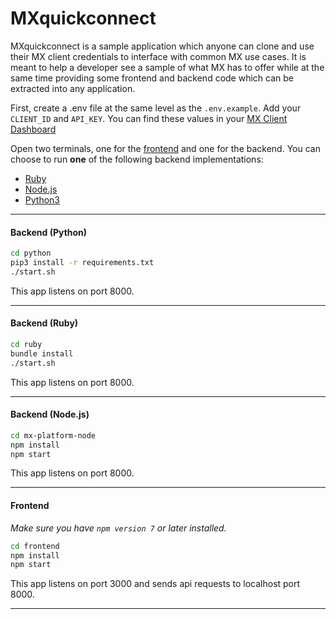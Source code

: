 # MXquickconnect

MXquickconnect is a sample application which anyone can clone and use their MX client credentials to interface with common MX use cases. It is meant to help a developer see a sample of what MX has to offer while at the same time providing some frontend and backend code which can be extracted into any application.

First, create a .env file at the same level as the `.env.example`. Add your `CLIENT_ID` and `API_KEY`. You can find these values in your [MX Client Dashboard](https://dashboard.mx.com)

Open two terminals, one for the [frontend](#frontend) and one for the backend. You can choose to run **one** of the following backend implementations:
* [Ruby](#backend-ruby)
* [Node.js](#backend-nodejs)
* [Python3](#backend-python)
 ---
#### Backend (Python)
```bash
cd python
pip3 install -r requirements.txt
./start.sh
```
This app listens on port 8000.

---
#### Backend (Ruby)

```bash
cd ruby
bundle install
./start.sh
```
This app listens on port 8000.

---
#### Backend (Node.js)
```bash
cd mx-platform-node
npm install
npm start
```
This app listens on port 8000.

---
#### Frontend

_Make sure you have `npm version 7` or later installed._

```bash
cd frontend
npm install
npm start
```
This app listens on port 3000 and sends api requests to localhost port 8000.

---
